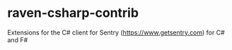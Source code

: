 raven-csharp-contrib
====================

Extensions for the C# client for Sentry (https://www.getsentry.com) for C# and F#
